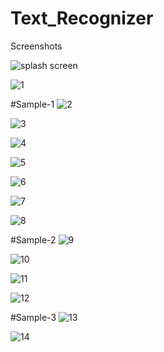 # Text_Recognizer
Screenshots

![splash screen](https://user-images.githubusercontent.com/48117812/87764556-6c5d5080-c838-11ea-8d96-918accecef30.png)

![1](https://user-images.githubusercontent.com/48117812/87765045-248af900-c839-11ea-984b-114dcf06036c.png)

#Sample-1
![2](https://user-images.githubusercontent.com/48117812/87765086-35d40580-c839-11ea-8f3c-899d1b931852.png)

![3](https://user-images.githubusercontent.com/48117812/87765145-45ebe500-c839-11ea-878d-90626107de2f.png)

![4](https://user-images.githubusercontent.com/48117812/87765207-5bf9a580-c839-11ea-9ba5-8b4508f99393.png)

![5](https://user-images.githubusercontent.com/48117812/87765314-792e7400-c839-11ea-80a4-b735c2666010.png)

![6](https://user-images.githubusercontent.com/48117812/87765323-79c70a80-c839-11ea-9688-0c4d107cc7e5.png)

![7](https://user-images.githubusercontent.com/48117812/87765325-7a5fa100-c839-11ea-8782-f8038ff385e6.png)

![8](https://user-images.githubusercontent.com/48117812/87765282-73389300-c839-11ea-8d2b-6a6ac777de88.png)

#Sample-2
![9](https://user-images.githubusercontent.com/48117812/87765291-75025680-c839-11ea-8d08-485a699d9ad9.png)

![10](https://user-images.githubusercontent.com/48117812/87765295-76338380-c839-11ea-8999-487977b5cd85.png)

![11](https://user-images.githubusercontent.com/48117812/87765299-76cc1a00-c839-11ea-8d95-278b3153951f.png)

![12](https://user-images.githubusercontent.com/48117812/87765304-7764b080-c839-11ea-8a9b-0b8a61765186.png)

#Sample-3
![13](https://user-images.githubusercontent.com/48117812/87765308-77fd4700-c839-11ea-86a1-09d52b4424f7.png)

![14](https://user-images.githubusercontent.com/48117812/87765312-7895dd80-c839-11ea-8f0d-efd86a2f9aea.png)

















